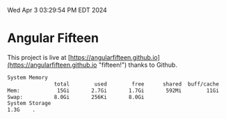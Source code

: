 Wed Apr  3 03:29:54 PM EDT 2024

# Angular Fifteen


This project is live at [https://angularfifteen.github.io](https://angularfifteen.github.io "fifteen!") thanks to Github.

```bash
System Memory
               total        used        free      shared  buff/cache   available
Mem:            15Gi       2.7Gi       1.7Gi       592Mi        11Gi        12Gi
Swap:          8.0Gi       256Ki       8.0Gi
System Storage
1.3G	.
